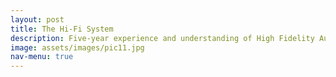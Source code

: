 ```yaml
---
layout: post
title: The Hi-Fi System
description: Five-year experience and understanding of High Fidelity Audio System
image: assets/images/pic11.jpg
nav-menu: true
---
```




